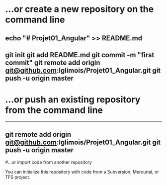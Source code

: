 # …or create a new repository on the command line

echo "# Projet01_Angular" >> README.md
----
git init
git add README.md
git commit -m "first commit"
git remote add origin git@github.com:lglimois/Projet01_Angular.git
git push -u origin master
----

# …or push an existing repository from the command line
----
git remote add origin git@github.com:lglimois/Projet01_Angular.git
git push -u origin master
----
#…or import code from another repository

You can initialize this repository with code from a Subversion, Mercurial, or TFS project.
